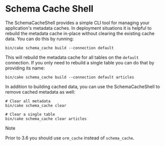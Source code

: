 # Schema Cache Shell

The SchemaCacheShell provides a simple CLI tool for managing your application's
metadata caches. In deployment situations it is helpful to rebuild the metadata
cache in-place without clearing the existing cache data. You can do this by
running:

    bin/cake schema_cache build --connection default

This will rebuild the metadata cache for all tables on the `default`
connection. If you only need to rebuild a single table you can do that by
providing its name:

    bin/cake schema_cache build --connection default articles

In addition to building cached data, you can use the SchemaCacheShell to remove
cached metadata as well:

``` text
# Clear all metadata
bin/cake schema_cache clear

# Clear a single table
bin/cake schema_cache clear articles
```

> [!NOTE]
> Prior to 3.6 you should use `orm_cache` instead of `schema_cache`.
